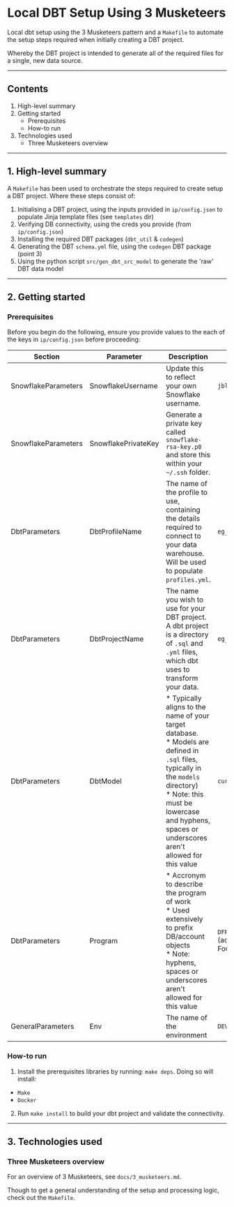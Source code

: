 # Local DBT Setup Using 3 Musketeers

Local dbt setup using the 3 Musketeers pattern and a `Makefile` to automate the setup steps required when initially creating a DBT project.

Whereby the DBT project is intended to generate all of the required files for a single, new data source.

---

## Contents

1. High-level summary
2. Getting started
    * Prerequisites
    * How-to run
3. Technologies used
    * Three Musketeers overview

---

## 1. High-level summary

A `Makefile` has been used to orchestrate the steps required to create setup a DBT project. Where these steps consist of:

1) Initialising a DBT project, using the inputs provided in `ip/config.json` to populate Jinja template files (see `templates` dir)
2) Verifying DB connectivity, using the creds you provide (from `ip/config.json`)
3) Installing the required DBT packages (`dbt_util` & `codegen`)
4) Generating the DBT `schema.yml` file, using the `codegen` DBT package (point 3)
5) Using the python script `src/gen_dbt_src_model` to generate the 'raw' DBT data model

---

## 2. Getting started

### Prerequisites

Before you begin do the following, ensure you provide values to the each of the keys in `ip/config.json` before proceeding:

| Section | Parameter | Description                  | Example |
| ------- | -------| -----------------------------| --- |
| SnowflakeParameters | SnowflakeUsername | Update this to reflect your own Snowflake username. | `jbloggs@email.com` |
| SnowflakeParameters | SnowflakePrivateKey | Generate a private key called `snowflake-rsa-key.p8` and store this within your `~/.ssh` folder. |
| DbtParameters | DbtProfileName | The name of the profile to use, containing the details required to connect to your data warehouse. Will be used to populate `profiles.yml`. | `eg_client_project_non_prod` |
| DbtParameters | DbtProjectName | The name you wish to use for your DBT project. A dbt project is a directory of `.sql` and `.yml` files, which dbt uses to transform your data. | `eg_project` |
| DbtParameters | DbtModel | * Typically aligns to the name of your target database.<br/>* Models are defined in `.sql` files, typically in the `models` directory)<br/>* Note: this must be lowercase and hyphens, spaces or underscores aren't allowed for this value | `curated_db` |
| DbtParameters | Program | * Accronym to describe the program of work<br/>* Used extensively to prefix DB/account objects<br/>* Note: hyphens, spaces or underscores aren't allowed for this value | `DFP` <br/>(accronym for 'Data Foundations Project') |
| GeneralParameters | Env | The name of the environment | `DEV` |

### How-to run

1. Install the prerequisites libraries by running: `make deps`. Doing so will install:

* `Make`
* `Docker`

2. Run `make install` to build your dbt project and validate the connectivity.

---

## 3. Technologies used

### Three Musketeers overview

For an overview of 3 Musketeers, see `docs/3_musketeers.md`.

Though to get a general understanding of the setup and processing logic, check out the `Makefile`.

